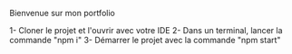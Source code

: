 Bienvenue sur mon portfolio

1- Cloner le projet et l'ouvrir avec votre IDE
2- Dans un terminal, lancer la commande "npm i"
3- Démarrer le projet avec la commande "npm start"
